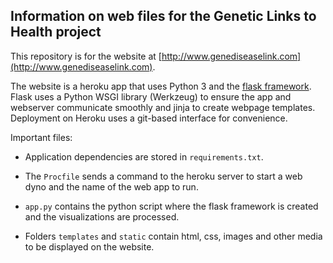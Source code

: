 ## Information on web files for the Genetic Links to Health project

This repository is for the website at [http://www.genediseaselink.com](http://www.genediseaselink.com).

The website is a heroku app that uses Python 3 and the [flask framework](http://flask.pocoo.org/). Flask uses a Python WSGI library (Werkzeug) to ensure the app and webserver communicate smoothly and jinja to create webpage templates. Deployment on Heroku uses a git-based interface for convenience.

Important files:

* Application dependencies are stored in `requirements.txt`.

* The `Procfile` sends a command to the heroku server to start a web dyno and the name of the web app to run.

* `app.py` contains the python script where the flask framework is created and the visualizations are processed.

* Folders `templates` and `static` contain html, css, images and other media to be displayed on the website.
